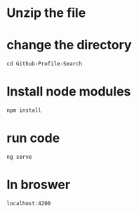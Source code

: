 # Unzip the file 

# change the directory
`cd Github-Profile-Search`

# Install node modules
  `npm install`
 
# run code 
`ng serve`

# In broswer
`localhost:4200`

